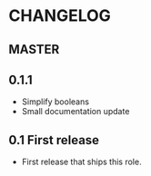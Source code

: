# CHANGELOG

## MASTER

## 0.1.1
* Simplify booleans
* Small documentation update

## 0.1 First release
* First release that ships this role.
